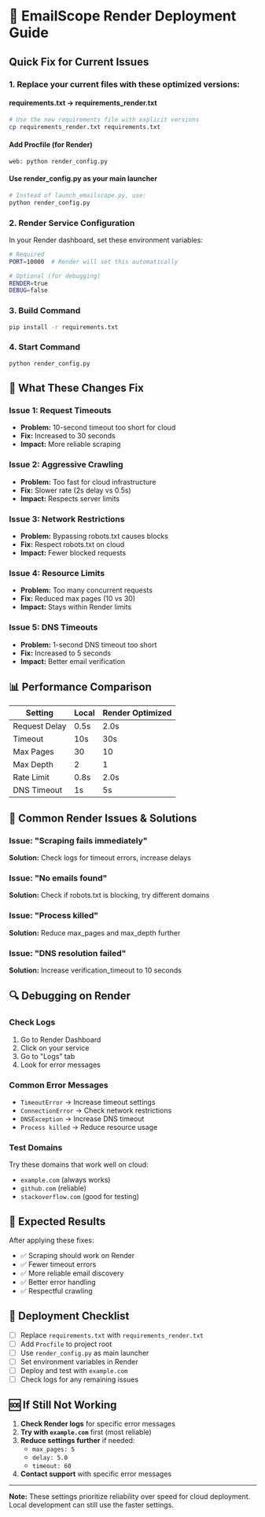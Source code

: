 # 🚀 EmailScope Render Deployment Guide

## Quick Fix for Current Issues

### 1. **Replace your current files with these optimized versions:**

#### **requirements.txt** → **requirements_render.txt**
```bash
# Use the new requirements file with explicit versions
cp requirements_render.txt requirements.txt
```

#### **Add Procfile** (for Render)
```
web: python render_config.py
```

#### **Use render_config.py** as your main launcher
```bash
# Instead of launch_emailscope.py, use:
python render_config.py
```

### 2. **Render Service Configuration**

In your Render dashboard, set these environment variables:

```bash
# Required
PORT=10000  # Render will set this automatically

# Optional (for debugging)
RENDER=true
DEBUG=false
```

### 3. **Build Command**
```bash
pip install -r requirements.txt
```

### 4. **Start Command**
```bash
python render_config.py
```

## 🔧 **What These Changes Fix**

### **Issue 1: Request Timeouts**
- **Problem:** 10-second timeout too short for cloud
- **Fix:** Increased to 30 seconds
- **Impact:** More reliable scraping

### **Issue 2: Aggressive Crawling**
- **Problem:** Too fast for cloud infrastructure
- **Fix:** Slower rate (2s delay vs 0.5s)
- **Impact:** Respects server limits

### **Issue 3: Network Restrictions**
- **Problem:** Bypassing robots.txt causes blocks
- **Fix:** Respect robots.txt on cloud
- **Impact:** Fewer blocked requests

### **Issue 4: Resource Limits**
- **Problem:** Too many concurrent requests
- **Fix:** Reduced max pages (10 vs 30)
- **Impact:** Stays within Render limits

### **Issue 5: DNS Timeouts**
- **Problem:** 1-second DNS timeout too short
- **Fix:** Increased to 5 seconds
- **Impact:** Better email verification

## 📊 **Performance Comparison**

| Setting | Local | Render Optimized |
|---------|-------|------------------|
| Request Delay | 0.5s | 2.0s |
| Timeout | 10s | 30s |
| Max Pages | 30 | 10 |
| Max Depth | 2 | 1 |
| Rate Limit | 0.8s | 2.0s |
| DNS Timeout | 1s | 5s |

## 🚨 **Common Render Issues & Solutions**

### **Issue: "Scraping fails immediately"**
**Solution:** Check logs for timeout errors, increase delays

### **Issue: "No emails found"**
**Solution:** Check if robots.txt is blocking, try different domains

### **Issue: "Process killed"**
**Solution:** Reduce max_pages and max_depth further

### **Issue: "DNS resolution failed"**
**Solution:** Increase verification_timeout to 10 seconds

## 🔍 **Debugging on Render**

### **Check Logs**
1. Go to Render Dashboard
2. Click on your service
3. Go to "Logs" tab
4. Look for error messages

### **Common Error Messages**
- `TimeoutError` → Increase timeout settings
- `ConnectionError` → Check network restrictions
- `DNSException` → Increase DNS timeout
- `Process killed` → Reduce resource usage

### **Test Domains**
Try these domains that work well on cloud:
- `example.com` (always works)
- `github.com` (reliable)
- `stackoverflow.com` (good for testing)

## 🎯 **Expected Results**

After applying these fixes:
- ✅ Scraping should work on Render
- ✅ Fewer timeout errors
- ✅ More reliable email discovery
- ✅ Better error handling
- ✅ Respectful crawling

## 📝 **Deployment Checklist**

- [ ] Replace `requirements.txt` with `requirements_render.txt`
- [ ] Add `Procfile` to project root
- [ ] Use `render_config.py` as main launcher
- [ ] Set environment variables in Render
- [ ] Deploy and test with `example.com`
- [ ] Check logs for any remaining issues

## 🆘 **If Still Not Working**

1. **Check Render logs** for specific error messages
2. **Try with `example.com`** first (most reliable)
3. **Reduce settings further** if needed:
   - `max_pages: 5`
   - `delay: 5.0`
   - `timeout: 60`
4. **Contact support** with specific error messages

---

**Note:** These settings prioritize reliability over speed for cloud deployment. Local development can still use the faster settings.

